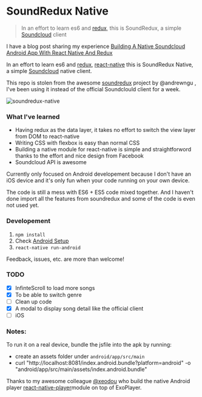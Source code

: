 # SoundRedux Native

> In an effort to learn es6 and [redux](https://github.com/rackt/redux), this is SoundRedux, a simple [Soundcloud](http://soundcloud.com) client

I have a blog post sharing my experience [Building A Native Soundcloud Android App With React Native And Redux](https://wiredcraft.com/blog/native-soundcloud-android-app/)

In an effort to learn es6 and [redux](https://github.com/rackt/redux), [react-native](https://facebook.github.io/react-native/) this is SoundRedux Native, a simple [Soundcloud](http://soundcloud.com) native client.

This repo is stolen from the awesome [soundredux](https://soundredux.io/) project by @andrewngu , I've been using it instead of the official Soundclould client for a week.

![soundredux-native](https://cloud.githubusercontent.com/assets/1183541/11113509/83e13790-8958-11e5-9faa-831b7f7ba0e8.gif)


### What I've learned

* Having redux as the data layer, it takes no effort to switch the view layer from DOM to react-native
* Writing CSS with flexbox is easy than normal CSS
* Building a native module for react-native is simple and straightforword thanks to the effort and nice design from Facebook
* Soundcloud API is awesome

Currently only focused on Android developement because I don't have an iOS device and it's only fun when your code running on your own device.

The code is still a mess with ES6 + ES5 code mixed together. And I haven't done import all the features from soundredux and some of the code is even not used yet.

### Developement

1. `npm install`
2. Check [Android Setup](https://facebook.github.io/react-native/docs/android-setup.html#content)
3. `react-native run-android`

Feedback, issues, etc. are more than welcome!

### TODO

- [x] InfinteScroll to load more songs
- [x] To be able to switch genre
- [ ] Clean up code
- [x] A modal to display song detail like the official client
- [ ] iOS

### Notes:

To run it on a real device, bundle the jsfile into the apk by running:

* create an assets folder under `android/app/src/main`
* curl "http://localhost:8081/index.android.bundle?platform=android" -o "android/app/src/main/assets/index.android.bundle"

Thanks to my awesome colleague [@xeodou](https://github.com/xeodou) who build the native Android player [react-native-player](https://github.com/xeodou/react-native-player)module on top of ExoPlayer.
